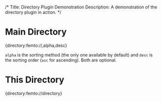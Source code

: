/*
Title: Directory Plugin Demonstration
Description: A demonstration of the directory plugin in action.
*/

Main Directory
==============

{directory:femto://,alpha,desc}

`alpha` is the sorting method (the only one available by default) and `desc` is
the sorting order (`asc` for ascending). Both are optional.

This Directory
==============

{directory:femto://directory}

